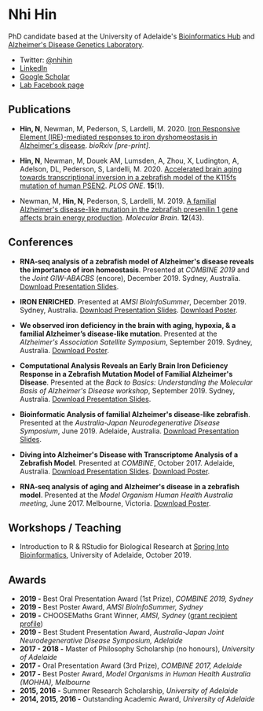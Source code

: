 # Nhi Hin

PhD candidate based at the University of Adelaide's [Bioinformatics Hub](https://www.adelaide.edu.au/bioinformatics-hub/people/students#nhi-hin-phd-candidate) and [Alzheimer's Disease Genetics Laboratory](https://facebook.com/forgetfulfish). 

- Twitter: [@nhihin](https://twitter.com/NhiHin)
- [LinkedIn](https://www.linkedin.com/in/nhihin/)
- [Google Scholar](https://scholar.google.com.au/citations?user=oLcwgrcAAAAJ&hl=en)
- [Lab Facebook page](https://www.facebook.com/forgetfulfish)


## Publications

- **Hin, N**, Newman, M, Pederson, S, Lardelli, M. 2020. [Iron Responsive Element (IRE)-mediated responses to iron dyshomeostasis in Alzheimer's disease](https://biorxiv.org/cgi/content/short/2020.05.01.071498v1). *bioRxiv [pre-print]*.

- **Hin, N**, Newman, M, Douek AM, Lumsden, A, Zhou, X, Ludington, A, Adelson, DL, Pederson, S, Lardelli, M. 2020. [Accelerated brain aging towards transcriptional inversion in a zebrafish model of the K115fs mutation of human PSEN2](https://journals.plos.org/plosone/article?id=10.1371/journal.pone.0227258). *PLOS ONE*. **15**(1).

- Newman, M, **Hin, N**, Pederson, S, Lardelli, M. 2019. [A familial Alzheimer's disease-like mutation in the zebrafish presenilin 1 gene affects brain energy production](https://molecularbrain.biomedcentral.com/track/pdf/10.1186/s13041-019-0467-y). *Molecular Brain*. **12**(43).


## Conferences

- **RNA-seq analysis of a zebrafish model of Alzheimer's disease reveals the importance of iron homeostasis**. Presented at *COMBINE 2019* and the *Joint GIW-ABACBS* (encore), December 2019. Sydney, Australia. [Download Presentation Slides](http://nhihin.com/files/COMBINE_Iron_Brain_Pres_NH.pdf). 

- **IRON ENRICHED**. Presented at *AMSI BioInfoSummer*, December 2019. Sydney, Australia. [Download Presentation Slides](http://nhihin.com/files/N_Hin_IronSlides.pdf). [Download Poster](http://nhihin.com/files/BioInfoSummer_IronPoster.pdf). 

- **We observed iron deficiency in the brain with aging, hypoxia, & a familial Alzheimer’s disease-like mutation**. Presented at the *Alzheimer's Association Satellite Symposium*, September 2019. Sydney, Australia. [Download Poster](http://nhihin.com/files/IronPoster.pdf).

- **Computational Analysis Reveals an Early Brain Iron Deficiency Response in a Zebrafish Mutation Model of Familial Alzheimer's Disease**. Presented at the *Back to Basics: Understanding the Molecular Basis of Alzheimer's Disease workshop*, September 2019. Sydney, Australia. [Download Presentation Slides](http://nhihin.com/files/B2B_Workshop.pdf).

- **Bioinformatic Analysis of familial Alzheimer's disease-like zebrafish**. Presented at the *Australia-Japan Neurodegenerative Disease Symposium*, June 2019. Adelaide, Australia. [Download Presentation Slides](http://nhihin.com/files/Neurodegeneration_Symposium_pres.pdf).

- **Diving into Alzheimer's Disease with Transcriptome Analysis of a Zebrafish Model**. Presented at *COMBINE*, October 2017. Adelaide, Australia. [Download Presentation Slides](http://nhihin.com/files/NH-COMBINE-Presentation-Slides.pdf). [Download Poster](http://nhihin.com/files/PosterCOMBINE.gif). 

- **RNA-seq analysis of aging and Alzheimer's disease in a zebrafish model**. Presented at the *Model Organism Human Health Australia meeting*, June 2017. Melbourne, Victoria. [Download Poster](http://nhihin.com/files/PosterMOHHA.gif).


## Workshops / Teaching 

- Introduction to R & RStudio for Biological Research at [Spring Into Bioinformatics](https://www.adelaide.edu.au/bioinformatics-hub/events/list/2019/10/spring-into-bioinformatics), University of Adelaide, October 2019.  


## Awards

- **2019 -** Best Oral Presentation Award (1st Prize), *COMBINE 2019, Sydney*
- **2019 -** Best Poster Award, *AMSI BioInfoSummer, Sydney*
- **2019 -** CHOOSEMaths Grant Winner, *AMSI, Sydney* ([grant recipient profile](https://research.amsi.org.au/choosemaths-nhi-hin/))
- **2019 -** Best Student Presentation Award,  *Australia-Japan Joint Neurodegenerative Disease Symposium, Adelaide*
- **2017 - 2018 -** Master of Philosophy Scholarship (no honours), *University of Adelaide*
- **2017 -** Oral Presentation Award (3rd Prize), *COMBINE 2017, Adelaide*
- **2017 -** Best Poster Award, *Model Organisms in Human Health Australia (MOHHA), Melbourne*
- **2015, 2016 -** Summer Research Scholarship, *University of Adelaide*
- **2014, 2015, 2016 -** Outstanding Academic Award, *University of Adelaide*





